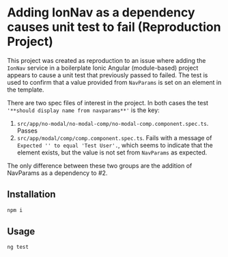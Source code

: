 # Adding IonNav as a dependency causes unit test to fail (Reproduction Project)

This project was created as reproduction to an issue where adding the `IonNav` service in a boilerplate Ionic Angular (module-based) project appears to cause a unit test that previously passed to failed. The test is used to confirm that a value provided from `NavParams` is set on an element in the template.

There are two spec files of interest in the project. In both cases the test `'**should display name from navparams**'` is the key:

1. `src/app/no-modal/no-modal-comp/no-modal-comp.component.spec.ts`. Passes
2. `src/app/modal/comp/comp.component.spec.ts`. Fails with a message of `Expected '' to equal 'Test User'.`, which seems to indicate that the element exists, but the value is not set from `NavParams` as expected.

The only difference between these two groups are the addition of NavParams as a dependency to #2.

## Installation

```bash
npm i
```

## Usage

```bash
ng test
```
